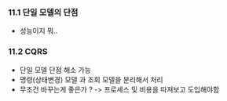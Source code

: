### 11.1 단일 모델의 단점 
- 성능이지 뭐.. 

### 11.2 CQRS 
- 단일 모델 단점 해소 가능 
- 명령(상태변경) 모델 과 조회 모델을 분리해서 처리
- 무조건 바꾸는게 좋은가 ? -> 프로세스 및 비용을 따져보고 도입해야함
